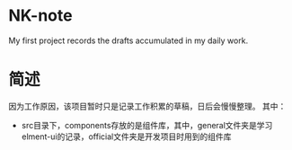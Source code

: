 # NK-note
My first project records the drafts accumulated in my daily work.

# 简述
因为工作原因，该项目暂时只是记录工作积累的草稿，日后会慢慢整理。
其中：
- src目录下，components存放的是组件库，其中，general文件夹是学习elment-ui的记录，official文件夹是开发项目时用到的组件库